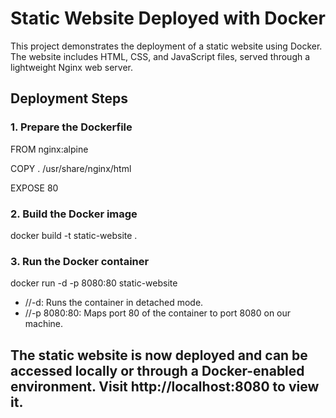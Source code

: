 # Static Website Deployed with Docker
This project demonstrates the deployment of a static website using Docker. The website includes HTML, CSS, and JavaScript files, served through a lightweight Nginx web server.

## Deployment Steps

### 1. Prepare the Dockerfile

FROM nginx:alpine    

COPY . /usr/share/nginx/html    

EXPOSE 80

### 2. Build the Docker image

docker build -t static-website .    

### 3. Run the Docker container

docker run -d -p 8080:80 static-website

* //-d: Runs the container in detached mode.
* //-p 8080:80: Maps port 80 of the container to port 8080 on our machine.


## The static website is now deployed and can be accessed locally or through a Docker-enabled environment. Visit http://localhost:8080 to view it.
